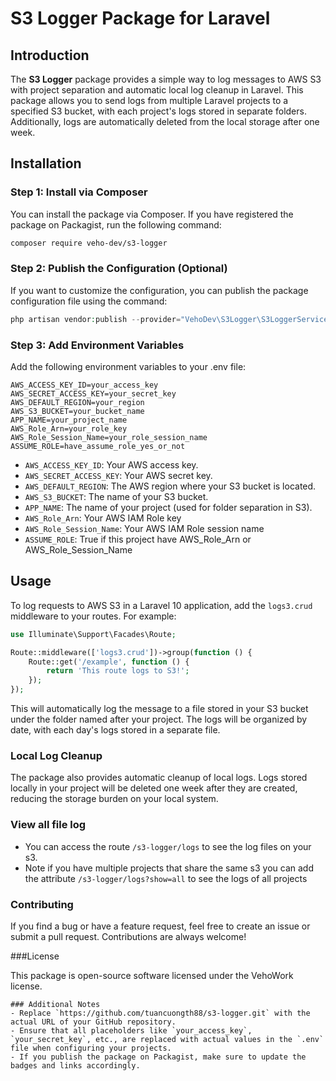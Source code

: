 # S3 Logger Package for Laravel

## Introduction

The **S3 Logger** package provides a simple way to log messages to AWS S3 with project separation and automatic local log cleanup in Laravel. This package allows you to send logs from multiple Laravel projects to a specified S3 bucket, with each project's logs stored in separate folders. Additionally, logs are automatically deleted from the local storage after one week.

## Installation

### Step 1: Install via Composer

You can install the package via Composer. If you have registered the package on Packagist, run the following command:

```bash
composer require veho-dev/s3-logger
```

### Step 2: Publish the Configuration (Optional)
If you want to customize the configuration, you can publish the package configuration file using the command:

```php
php artisan vendor:publish --provider="VehoDev\S3Logger\S3LoggerServiceProvider"
```

### Step 3: Add Environment Variables

Add the following environment variables to your .env file:

```
AWS_ACCESS_KEY_ID=your_access_key
AWS_SECRET_ACCESS_KEY=your_secret_key
AWS_DEFAULT_REGION=your_region
AWS_S3_BUCKET=your_bucket_name
APP_NAME=your_project_name
AWS_Role_Arn=your_role_key
AWS_Role_Session_Name=your_role_session_name
ASSUME_ROLE=have_assume_role_yes_or_not

```
- `AWS_ACCESS_KEY_ID`: Your AWS access key.
- `AWS_SECRET_ACCESS_KEY`: Your AWS secret key.
- `AWS_DEFAULT_REGION`: The AWS region where your S3 bucket is located.
- `AWS_S3_BUCKET`: The name of your S3 bucket.
- `APP_NAME`: The name of your project (used for folder separation in S3).
- `AWS_Role_Arn`: Your AWS IAM Role key
- `AWS_Role_Session_Name`: Your AWS IAM Role session name
- `ASSUME_ROLE`: True if this project have AWS_Role_Arn or AWS_Role_Session_Name

## Usage

To log requests to AWS S3 in a Laravel 10 application, add the `logs3.crud` middleware to your routes. For example:

```php
use Illuminate\Support\Facades\Route;

Route::middleware(['logs3.crud'])->group(function () {
    Route::get('/example', function () {
        return 'This route logs to S3!';
    });
});
```
This will automatically log the message to a file stored in your S3 bucket under the folder named after your project. The logs will be organized by date, with each day's logs stored in a separate file.

### Local Log Cleanup

The package also provides automatic cleanup of local logs. Logs stored locally in your project will be deleted one week after they are created, reducing the storage burden on your local system.

### View all file log
- You can access the route `/s3-logger/logs` to see the log files on your s3.
- Note if you have multiple projects that share the same s3 you can add the attribute `/s3-logger/logs?show=all` to see the logs of all projects

### Contributing

If you find a bug or have a feature request, feel free to create an issue or submit a pull request. Contributions are always welcome!

###License

This package is open-source software licensed under the VehoWork license.

```
### Additional Notes
- Replace `https://github.com/tuancuongth88/s3-logger.git` with the actual URL of your GitHub repository.
- Ensure that all placeholders like `your_access_key`, `your_secret_key`, etc., are replaced with actual values in the `.env` file when configuring your projects.
- If you publish the package on Packagist, make sure to update the badges and links accordingly.

```




